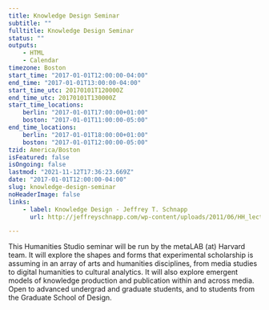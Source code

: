 ```yaml
---
title: Knowledge Design Seminar
subtitle: ""
fulltitle: Knowledge Design Seminar
status: ""
outputs:
    - HTML
    - Calendar
timezone: Boston
start_time: "2017-01-01T12:00:00-04:00"
end_time: "2017-01-01T13:00:00-04:00"
start_time_utc: 20170101T120000Z
end_time_utc: 20170101T130000Z
start_time_locations:
    berlin: "2017-01-01T17:00:00+01:00"
    boston: "2017-01-01T11:00:00-05:00"
end_time_locations:
    berlin: "2017-01-01T18:00:00+01:00"
    boston: "2017-01-01T12:00:00-05:00"
tzid: America/Boston
isFeatured: false
isOngoing: false
lastmod: "2021-11-12T17:36:23.669Z"
date: "2017-01-01T12:00:00-04:00"
slug: knowledge-design-seminar
noHeaderImage: false
links:
    - label: Knowledge Design - Jeffrey T. Schnapp
      url: http://jeffreyschnapp.com/wp-content/uploads/2011/06/HH_lectures_Schnapp_01.pdf

---
```

<p>This Humanities Studio seminar will be run by the metaLAB (at) Harvard team. It will explore the shapes and forms that experimental scholarship is assuming in an array of arts and humanities disciplines, from media studies to digital humanities to cultural analytics. It will also explore emergent models of knowledge production and publication within and across media. Open to advanced undergrad and graduate students, and to students from the Graduate School of Design.</p>

<p>&nbsp;</p>

<div id="player"></div>
<script src="https://luwes.github.io/vimeowrap.js/vimeowrap.js"></script>
<script src="https://luwes.github.io/vimeowrap.js/vimeowrap.playlist.js"></script>
<script>
    vimeowrap('player').setup({
        urls: [
            'https://vimeo.com/album/4633882'
        ],
        plugins: {
            'playlist':{}
        }
    });
</script>